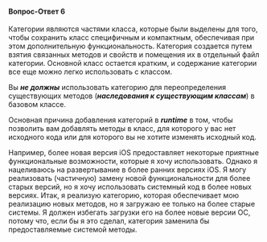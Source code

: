 #### Вопрос-Ответ 6
Категории являются частями класса, которые были выделены для того, чтобы сохранить класс специфичным и компактным, обеспечивая при этом дополнительную функциональность. Категория создается путем взятия связанных методов и свойств и помещения их в отдельный файл категории. Основной класс остается кратким, и содержание категории все еще можно легко использовать с классом.

Вы ***не должны*** использовать категорию для переопределения существующих методов (***наследования к существующим классам***) в базовом классе.

Основная причина добавления категорий в ***runtime*** в том, чтобы позволить вам добавлять методы в класс, для которого у вас нет исходного кода или для которого вы не хотите изменять исходный код. 

Например, более новая версия iOS предоставляет некоторые приятные функциональные возможности, которые я хочу использовать. Однако я нацеливаюсь на развертывание в более ранних версиях iOS. Я могу реализовать (частичную) замену новой функциональности для более старых версий, но я хочу использовать системный код в более новых версиях. Итак, я реализую категорию, которая обеспечивает мою реализацию новых методов, но я загружаю ее только на более старые системы. Я должен избегать загрузки его на более новые версии ОС, потому что, если бы я это сделал, категория заменила бы предоставляемые системой методы.
